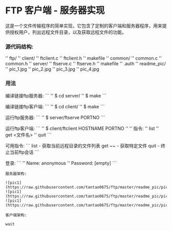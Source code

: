 FTP 客户端 - 服务器实现
===========
这是一个文件传输程序的简单实现，它包含了定制的客户端和服务器程序，用来提供授权用户，列出远程文件目录，以及获取远程文件的功能。

### 源代码结构:
'' ftp/
''     client/
''         ftclient.c
''         ftclient.h
''         makefile
''     common/
''         common.c
''         common.h
''     server/
''         ftserve.c
''         ftserve.h
''         makefile
''         .auth
''     readme_pic/
''         pic_1.jpg
''         pic_2.jpg
''         pic_3.jpg
''         pic_4.jpg


### 用法
编译链接ftp服务器:
\`\`\`
'' $ cd server/
'' $ make
\`\`\`

编译链接ftp客户端:
\`\`\`
'' $ cd client/
'' $ make
\`\`\`

运行ftp服务器:
\`\`\`
'' $ server/ftserve PORTNO
\`\`\`

运行ftp客户端:
\`\`\`
'' $ client/ftclient HOSTNAME PORTNO
'' 
'' 指令:
''     list
''     get <文件名>
''     quit
\`\`\`

可用指令:
\`\`\`
list            - 获取当前远程目录的文件列表
get ~<filename>~  - 获取特定文件
quit            - 终止当前ftp会话
\`\`\`

登录:
\`\`\`
'' Name: anonymous
'' Password: [empty]
\`\`\`

```
服务器架构:

![pic1](https://raw.githubusercontent.com/tantao0675/ftp/master/readme_pic/pic_2.jpg)
![pic1](https://raw.githubusercontent.com/tantao0675/ftp/master/readme_pic/pic_3.jpg)
![pic1](https://raw.githubusercontent.com/tantao0675/ftp/master/readme_pic/pic_4.jpg)

客户端架构:

wait
